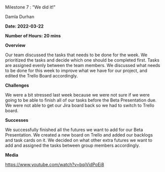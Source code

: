 Milestone 7 : "We did it!" 

Damla Durhan

**Date: 2022-03-22**

**Number of Hours: 20 mins**

**Overview**

Our team discussed the tasks that needs to be done for the week. We prioritized the tasks and decide which one should be completed first.
Tasks are assigned evenly between the team members. We discussed what needs to be done for this week to improve what we have for our project, 
and edited the Trello Board accordingly. 

**Challenges**

We were a bit stressed last week because we were not sure if we were going to be able to finish all of our tasks before the Beta Presentation due. We were not
able to get our Jira board back so we had to switch to Trello board. 

**Successes**

We successfully finished all the futures we want to add for our Beta Presentation. We created a new board on Trello and added our backlogs and task cards on it. 
We decided on what other extra futures we want to add and assigned the tasks between group members accordingly. 

**Media**

https://www.youtube.com/watch?v=bqiVidPoEi8
